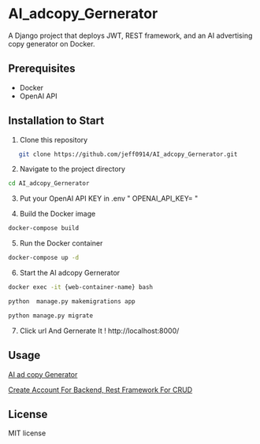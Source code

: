 # AI_adcopy_Gernerator
 
A Django project that deploys JWT, REST framework, and an AI advertising copy generator on Docker.

## Prerequisites

- Docker
- OpenAI API

## Installation to Start

1. Clone this repository
```bash
   git clone https://github.com/jeff0914/AI_adcopy_Gernerator.git
```
2. Navigate to the project directory
```bash
cd AI_adcopy_Gernerator
```
3. Put your OpenAI API KEY in .env 
" OPENAI_API_KEY=  "

4. Build the Docker image
```bash
docker-compose build
```
5. Run the Docker container
```bash
docker-compose up -d
```
6. Start the AI adcopy Gernerator
```bash
docker exec -it {web-container-name} bash

python  manage.py makemigrations app

python manage.py migrate
```
7. Click url And Gernerate It !
http://localhost:8000/

## Usage

[AI ad copy Generator](https://www.notion.so/AI-ad-copy-Generator-217fca2c1c4c4122a1e28b6694310060) 

[Create Account For Backend, Rest Framework For CRUD](https://www.notion.so/Django-Rest-Framework-For-CRUD-5ee026e45ea641698bfdd946505b5ca3?pvs=4)  


## License
MIT license
